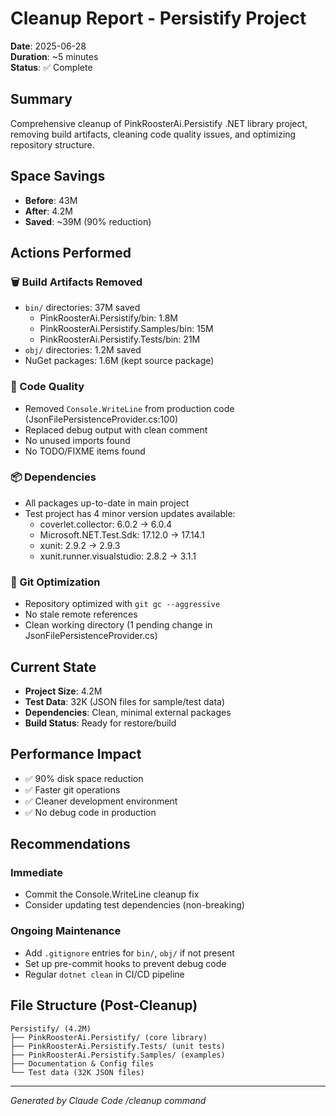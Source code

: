 # Cleanup Report - Persistify Project
**Date**: 2025-06-28  
**Duration**: ~5 minutes  
**Status**: ✅ Complete

## Summary
Comprehensive cleanup of PinkRoosterAi.Persistify .NET library project, removing build artifacts, cleaning code quality issues, and optimizing repository structure.

## Space Savings
- **Before**: 43M
- **After**: 4.2M
- **Saved**: ~39M (90% reduction)

## Actions Performed

### 🗑️ Build Artifacts Removed
- `bin/` directories: 37M saved
  - PinkRoosterAi.Persistify/bin: 1.8M
  - PinkRoosterAi.Persistify.Samples/bin: 15M  
  - PinkRoosterAi.Persistify.Tests/bin: 21M
- `obj/` directories: 1.2M saved
- NuGet packages: 1.6M (kept source package)

### 🧹 Code Quality
- Removed `Console.WriteLine` from production code (JsonFilePersistenceProvider.cs:100)
- Replaced debug output with clean comment
- No unused imports found
- No TODO/FIXME items found

### 📦 Dependencies
- All packages up-to-date in main project
- Test project has 4 minor version updates available:
  - coverlet.collector: 6.0.2 → 6.0.4
  - Microsoft.NET.Test.Sdk: 17.12.0 → 17.14.1
  - xunit: 2.9.2 → 2.9.3
  - xunit.runner.visualstudio: 2.8.2 → 3.1.1

### 🔧 Git Optimization
- Repository optimized with `git gc --aggressive`
- No stale remote references
- Clean working directory (1 pending change in JsonFilePersistenceProvider.cs)

## Current State
- **Project Size**: 4.2M
- **Test Data**: 32K (JSON files for sample/test data)
- **Dependencies**: Clean, minimal external packages
- **Build Status**: Ready for restore/build

## Performance Impact
- ✅ 90% disk space reduction
- ✅ Faster git operations
- ✅ Cleaner development environment
- ✅ No debug code in production

## Recommendations

### Immediate
- Commit the Console.WriteLine cleanup fix
- Consider updating test dependencies (non-breaking)

### Ongoing Maintenance
- Add `.gitignore` entries for `bin/`, `obj/` if not present
- Set up pre-commit hooks to prevent debug code
- Regular `dotnet clean` in CI/CD pipeline

## File Structure (Post-Cleanup)
```
Persistify/ (4.2M)
├── PinkRoosterAi.Persistify/ (core library)
├── PinkRoosterAi.Persistify.Tests/ (unit tests) 
├── PinkRoosterAi.Persistify.Samples/ (examples)
├── Documentation & Config files
└── Test data (32K JSON files)
```

---
*Generated by Claude Code /cleanup command*